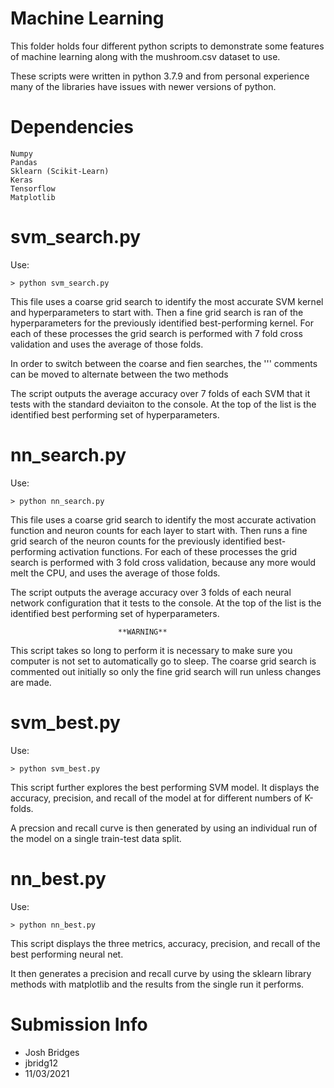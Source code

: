 # Machine Learning
This folder holds four different python scripts to demonstrate some features of machine learning
along with the mushroom.csv dataset to use.

These scripts were written in python 3.7.9 and from personal experience many of the libraries have issues
with newer versions of python.


# Dependencies
	Numpy
	Pandas
	Sklearn (Scikit-Learn)
	Keras
	Tensorflow
	Matplotlib


# svm_search.py
Use:

	> python svm_search.py
	
This file uses a coarse grid search to identify the most accurate SVM kernel and hyperparameters to
start with. Then a fine grid search is ran of the hyperparameters for the previously identified
best-performing kernel. For each of these processes the grid search is performed with 7 fold cross validation
and uses the average of those folds.

In order to switch between the coarse and fien searches, the  ''' comments can be moved to alternate between
the two methods

The script outputs the average accuracy over 7 folds of each SVM that it tests with the standard deviaiton to
the console. At the top of the list is the identified best performing set of hyperparameters. 


# nn_search.py
Use:

	> python nn_search.py
	
This file uses a coarse grid search to identify the most accurate activation function and neuron counts
for each layer to start with. Then runs a fine grid search of the neuron counts for the previously identified
best-performing activation functions. For each of these processes the grid search is performed with 3 fold cross 
validation, because any more would melt the CPU, and uses the average of those folds.

The script outputs the average accuracy over 3 folds of each neural network configuration that it tests to
the console. At the top of the list is the identified best performing set of hyperparameters. 

							**WARNING**
This script takes so long to perform it is necessary to make sure you computer is not set to automatically go to sleep.
The coarse grid search is commented out initially so only the fine grid search will run unless changes are made.


# svm_best.py
Use:

	> python svm_best.py
	
This script further explores the best performing SVM model. It displays the accuracy, precision, and recall of the
model at for different numbers of K-folds. 

A precsion and recall curve is then generated by using an individual run of the model on a single train-test data split.


# nn_best.py
Use:

	> python nn_best.py
	
This script displays the three metrics, accuracy, precision, and recall of the best performing neural net. 

It then generates a precision and recall curve by using the sklearn library methods with matplotlib and
the results from the single run it performs.


# Submission Info
- Josh Bridges
- jbridg12
- 11/03/2021
